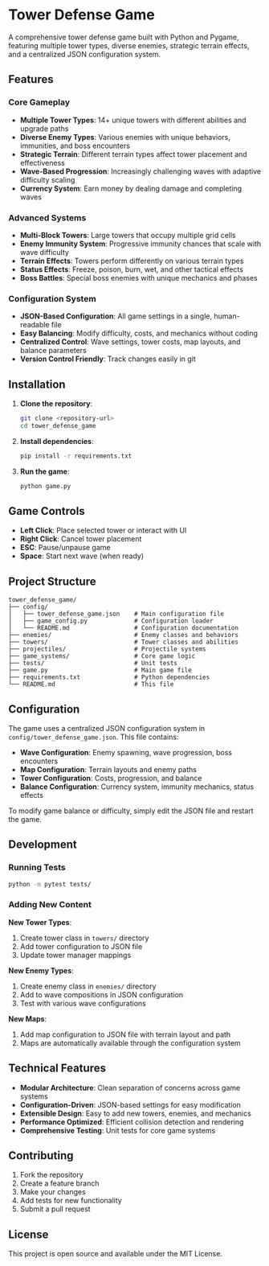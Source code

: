 # Tower Defense Game

A comprehensive tower defense game built with Python and Pygame, featuring multiple tower types, diverse enemies, strategic terrain effects, and a centralized JSON configuration system.

## Features

### Core Gameplay
- **Multiple Tower Types**: 14+ unique towers with different abilities and upgrade paths
- **Diverse Enemy Types**: Various enemies with unique behaviors, immunities, and boss encounters
- **Strategic Terrain**: Different terrain types affect tower placement and effectiveness
- **Wave-Based Progression**: Increasingly challenging waves with adaptive difficulty scaling
- **Currency System**: Earn money by dealing damage and completing waves

### Advanced Systems
- **Multi-Block Towers**: Large towers that occupy multiple grid cells
- **Enemy Immunity System**: Progressive immunity chances that scale with wave difficulty
- **Terrain Effects**: Towers perform differently on various terrain types
- **Status Effects**: Freeze, poison, burn, wet, and other tactical effects
- **Boss Battles**: Special boss enemies with unique mechanics and phases

### Configuration System
- **JSON-Based Configuration**: All game settings in a single, human-readable file
- **Easy Balancing**: Modify difficulty, costs, and mechanics without coding
- **Centralized Control**: Wave settings, tower costs, map layouts, and balance parameters
- **Version Control Friendly**: Track changes easily in git

## Installation

1. **Clone the repository**:
   ```bash
   git clone <repository-url>
   cd tower_defense_game
   ```

2. **Install dependencies**:
   ```bash
   pip install -r requirements.txt
   ```

3. **Run the game**:
   ```bash
   python game.py
   ```

## Game Controls

- **Left Click**: Place selected tower or interact with UI
- **Right Click**: Cancel tower placement
- **ESC**: Pause/unpause game
- **Space**: Start next wave (when ready)

## Project Structure

```
tower_defense_game/
├── config/
│   ├── tower_defense_game.json    # Main configuration file
│   ├── game_config.py             # Configuration loader
│   └── README.md                  # Configuration documentation
├── enemies/                       # Enemy classes and behaviors
├── towers/                        # Tower classes and abilities
├── projectiles/                   # Projectile systems
├── game_systems/                  # Core game logic
├── tests/                         # Unit tests
├── game.py                        # Main game file
├── requirements.txt               # Python dependencies
└── README.md                      # This file
```

## Configuration

The game uses a centralized JSON configuration system in `config/tower_defense_game.json`. This file contains:

- **Wave Configuration**: Enemy spawning, wave progression, boss encounters
- **Map Configuration**: Terrain layouts and enemy paths  
- **Tower Configuration**: Costs, progression, and balance
- **Balance Configuration**: Currency system, immunity mechanics, status effects

To modify game balance or difficulty, simply edit the JSON file and restart the game.

## Development

### Running Tests
```bash
python -m pytest tests/
```

### Adding New Content

**New Tower Types**:
1. Create tower class in `towers/` directory
2. Add tower configuration to JSON file
3. Update tower manager mappings

**New Enemy Types**:
1. Create enemy class in `enemies/` directory  
2. Add to wave compositions in JSON configuration
3. Test with various wave configurations

**New Maps**:
1. Add map configuration to JSON file with terrain layout and path
2. Maps are automatically available through the configuration system

## Technical Features

- **Modular Architecture**: Clean separation of concerns across game systems
- **Configuration-Driven**: JSON-based settings for easy modification
- **Extensible Design**: Easy to add new towers, enemies, and mechanics
- **Performance Optimized**: Efficient collision detection and rendering
- **Comprehensive Testing**: Unit tests for core game systems

## Contributing

1. Fork the repository
2. Create a feature branch
3. Make your changes
4. Add tests for new functionality
5. Submit a pull request

## License

This project is open source and available under the MIT License. 